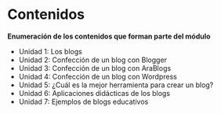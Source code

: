 # Contenidos

**Enumeración de los contenidos que forman parte del módulo**

*   Unidad 1: Los blogs
*   Unidad 2: Confección de un blog con Blogger
*   Unidad 3: Confección de un blog con AraBlogs
*   Unidad 4: Confección de un blog con Wordpress
*   Unidad 5: ¿Cuál es la mejor herramienta para crear un blog?
*   Unidad 6: Aplicaciones didácticas de los blogs
*   Unidad 7: Ejemplos de blogs educativos

